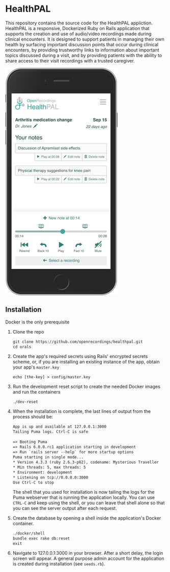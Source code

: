 # HealthPAL

This repository contains the source code for the HealthPAL appliction. HealthPAL is a responsive, Dockerized Ruby on Rails application that supports the creation and use of audio/video recordings made during clinical encounters.
It is designed to support patients in managing their own health by surfacing important discussion points that occur during clinical encounters, by providing trustworthy links to information about important topics discussed during a visit,
and by providing patients with the ability to share access to their visit recordings with a trusted caregiver.

![](.screenshot.png)

## Installation
Docker is the only prerequisite

1. Clone the repo

    ```
    git clone https://github.com/openrecordings/healthpal.git
    cd orals
    ```
1. Create the app's required secrets using Rails' encrypted secrets scheme, or, if you are installing an existing instance of the app, obtain your app's `master.key`

    ```
    echo [the-key] > config/master.key
    ```

1. Run the development reset script to create the needed Docker images and run the containers
    ```
    ./dev-reset
    ```

1. When the installation is complete, the last lines of output from the process should be:

    ```
    App is up and available at 127.0.0.1:3000
    Tailing Puma logs. Ctrl-C is safe

    => Booting Puma
    => Rails 6.0.0.rc1 application starting in development
    => Run `rails server --help` for more startup options
    Puma starting in single mode...
    * Version 4.3.3 (ruby 2.6.3-p62), codename: Mysterious Traveller
    * Min threads: 5, max threads: 5
    * Environment: development
    * Listening on tcp://0.0.0.0:3000
    Use Ctrl-C to stop
    ```

    The shell that you used for installation is now tailing the logs for the Puma webserver
    that is running the application locally. You can use `CTRL-C` and keep using the shell,
    or you can leave that shell alone so that you can see the server output after each request.

1. Create the database by opening a shell inside the application's Docker container.
    ```
    ./docker/shell
    bundle exec rake db:reset
    exit
    ```

1. Navigate to 127.0.0.1:3000 in your browser. After a short delay, the login screen will appear.
A general purpose admin account for the application is created during installation (see `seeds.rb`).
